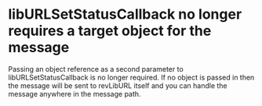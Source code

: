 # libURLSetStatusCallback no longer requires a target object for the message

Passing an object reference as a second parameter to libURLSetStatusCallback 
is no longer required. If no object is passed in then the message will be sent
to revLibURL itself and you can handle the message anywhere in the message path.
